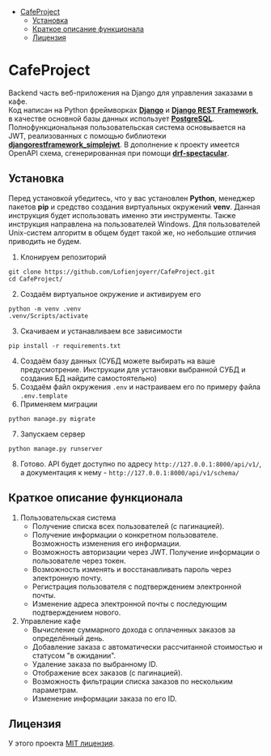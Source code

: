 - [CafeProject](#cafe-project)
    * [Установка](#installation)
    * [Краткое описание функционала](#description)
    * [Лицензия](#license)

<!-- TOC --><a name="cafe-project"></a>
# CafeProject
Backend часть веб-приложения на Django для управления заказами в кафе.\
Код написан на Python фреймворках
__[Django](https://docs.djangoproject.com/en/5.1/)__ и __[Django REST Framework](https://www.djangoproject.com/)__,
в качестве основной базы данных использует __[PostgreSQL](https://www.postgresql.org/)__. Полнофункциональная пользовательская система основывается на JWT,
реализованных с помощью библиотеки __[djangorestframework_simplejwt](https://django-rest-framework-simplejwt.readthedocs.io/en/latest/)__. В дополнение к проекту имеется OpenAPI схема,
сгенерированная при помощи __[drf-spectacular](https://github.com/tfranzel/drf-spectacular/)__.

<!-- TOC --><a name="installation"></a>
## Установка
Перед установкой убедитесь, что у вас установлен __Python__, менеджер пакетов __pip__ и
средство создания виртуальных окружений __venv__.
Данная инструкция будет использовать именно эти инструменты. Также инструкция направлена на пользователей Windows.
Для пользователей Unix-систем алгоритм в общем будет такой же, но небольшие отличия приводить не будем.
1. Клонируем репозиторий
```commandline
git clone https://github.com/Lofienjoyerr/CafeProject.git
cd CafeProject/
```
2. Создаём виртуальное окружение и активируем его
```commandline
python -m venv .venv
.venv/Scripts/activate
```
3. Скачиваем и устанавливаем все зависимости
```commandline
pip install -r requirements.txt
```
4. Создаём базу данных (СУБД можете выбирать на ваше предусмотрение. Инструкции для установки выбранной СУБД и создания БД
найдите самостоятельно)
5. Создаём файл окружения `.env` и настраиваем его по примеру файла `.env.template`
6. Применяем миграции
```commandline
python manage.py migrate
```
7. Запускаем сервер
```commandline
python manage.py runserver
```
8. Готово. API будет доступно по адресу `http://127.0.0.1:8000/api/v1/`, а документация к нему -
`http://127.0.0.1:8000/api/v1/schema/`

<!-- TOC --><a name="description"></a>
## Краткое описание функционала
1. Пользовательская система
   - Получение списка всех пользователей (с пагинацией).
   - Получение информации о конкретном пользователе. Возможность изменения его информации.
   - Возможность авторизации через JWT. Получение информации о пользователе через токен.
   - Возможность изменять и восстанавливать пароль через электронную почту.
   - Регистрация пользователя с подтверждением электронной почты.
   - Изменение адреса электронной почты с последующим подтверждением нового.
2. Управление кафе
   - Вычисление суммарного дохода с оплаченных заказов за определённый день.
   - Добавление заказа с автоматически рассчитанной стоимостью и статусом "в ожидании".
   - Удаление заказа по выбранному ID.
   - Отображение всех заказов (с пагинацией).
   - Возможность фильтрации списка заказов по нескольким параметрам.
   - Изменение информации заказа по его ID.

<!-- TOC --><a name="license"></a>
## Лицензия
У этого проекта [MIT лицензия](https://github.com/Lofienjoyerr/CafeProject/blob/main/LICENSE).
